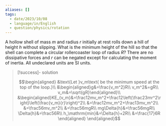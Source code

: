 ```yaml
---
aliases: []
tags:
  - date/2023/10/08
  - language/in/English
  - question/physics/rotation
---
```


A hollow shell of mass $m$ and radius $r$ initially at rest rolls down a hill of height $h$ without slipping. What is the minimum height of the hill so that the shell can complete a circular rollercoaster loop of radius $R$? There are no dissipative forces and $r$ can be negated except for calculating the moment of inertia. All undeclared units are SI units.

> [!success]- solution
>
> $$\begin{aligned}
&\text{Let }v_m\text{ be the minimum speed at the top of the loop.}\\
&\begin{aligned}g&=\frac{v_m^2}R\\
v_m^2&=gR\\
v_m&=\sqrt{gR}\end{aligned}\\
&\begin{aligned}KE_{v_m}&=\frac12mv_m^2+\frac12\left(\frac23mr^2\right)\left(\frac{v_m}{r}\right)^2\\
&=\frac12mv_m^2+\frac13mv_m^2\\
&=\frac56mv_m^2\\
&=\frac56mgR\\
mg\Delta{h}&=\frac56mgR\\
\Delta{h}&=\frac56R\\
h_\mathrm{min}&=\Delta{h}+2R\\
&=\frac{17}6R
\end{aligned}
\end{aligned}$$
